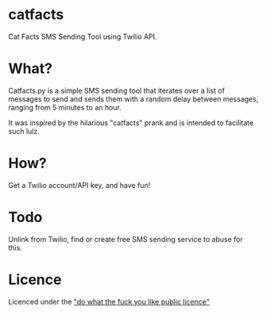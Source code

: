 catfacts
========

Cat Facts SMS Sending Tool using Twilio API.

# What?
Catfacts.py is a simple SMS sending tool that iterates over a list of messages to send and sends them with a random delay between messages, ranging from 5 minutes to an hour.

It was inspired by the hilarious "catfacts" prank and is intended to facilitate such lulz.

# How?
Get a Twilio account/API key, and have fun!

# Todo
Unlink from Twilio, find or create free SMS sending service to abuse for this.

# Licence
Licenced under the ["do what the fuck you like public licence"][wtfpl]

[wtfpl]: http://wtfpl.net/
